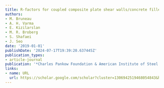 ```yaml
---
title: R-factors for coupled composite plate shear walls/concrete filled (CC-PSW/CF)
authors:
- M. Bruneau
- A. H. Varma
- E. Kizilarslan
- M. R. Broberg
- S. Shafaei
- J. Seo
date: '2019-01-01'
publishDate: '2024-07-17T19:39:20.637445Z'
publication_types:
- article-journal
publication: '*Charles Pankow Foundation & American Institute of Steel Construction*'
links:
- name: URL
  url: https://scholar.google.com/scholar?cluster=1306942519468054843&hl=en&oi=scholarr
---
```

